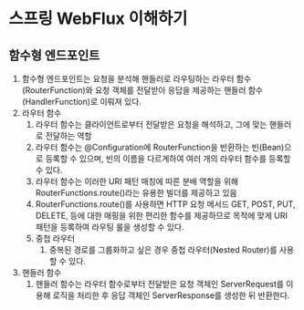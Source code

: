 # 스프링 WebFlux 이해하기

## 함수형 엔드포인트

1. 함수형 엔드포인트는 요청을 분석해 핸들러로 라우팅하는 라우터 함수(RouterFunction)와 요청 객체를 전달받아 응답을 제공하는 핸들러 함수(HandlerFunction)로 이뤄져 있다.
2. 라우터 함수
   1. 라우터 함수는 클라이언트로부터 전달받은 요청을 해석하고, 그에 맞는 핸들러로 전달하는 역할
   2. 라우터 함수는 @Configuration에 RouterFunction을 반환하는 빈(Bean)으로 등록할 수 있으며, 빈의 이름을 다르게하여 여러 개의 라우터 함수를 등록할 수 있다.
   3. 라우터 함수는 이러한 URI 패턴 매칭에 따른 분배 역할을 위해 RouterFunctions.route()라는 유용한 빌더를 제공하고 있음
   4. RouterFunctions.route()를 사용하면 HTTP 요청 메서드 GET, POST, PUT, DELETE, 등에 대한 매핑을 위한 편리한 함수를 제공하므로 목적에 맞게 URI 패턴을 등록하여 라우팅 룰을 생성할 수 있다.
   5. 중첩 라우터
      1. 중복된 경로를 그룹화하고 싶은 경우 중첩 라우터(Nested Router)를 사용할 수 있다.
3. 핸들러 함수
   1. 핸들러 함수는 라우터 함수로부터 전달받은 요청 객체인 ServerRequest를 이용해 로직을 처리한 후 응답 객체인 ServerResponse를 생성한 뒤 반환한다.
